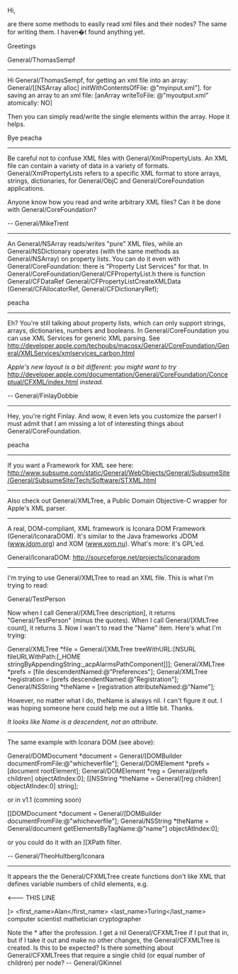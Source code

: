 

Hi,

are there some methods to easily read xml files and their nodes?
The same for writing them. I haven�t found anything yet.

Greetings

General/ThomasSempf

----

Hi General/ThomasSempf,
for getting an xml file into an array: General/[[NSArray alloc] initWithContentsOfFile: @"myinput.xml"].
for saving an array to an xml file: [anArray writeToFile: @"myoutput.xml" atomically: NO]

Then you can simply read/write the single elements within the array.
Hope it helps.

Bye
peacha

----

Be careful not to confuse XML files with General/XmlPropertyLists. An XML file can contain a variety of data in a variety of formats. General/XmlPropertyLists refers to a specific XML format to store arrays, strings, dictionaries, for General/ObjC and General/CoreFoundation applications.

Anyone know how you read and write arbitrary XML files? Can it be done with General/CoreFoundation?

-- General/MikeTrent

----

An General/NSArray reads/writes "pure" XML files, while an General/NSDictionary operates (with the same methods as General/NSArray) on property lists.
You can do it even with General/CoreFoundation: there is "Property List Services" for that.
In General/CoreFoundation/General/CFPropertyList.h there is function General/CFDataRef General/CFPropertyListCreateXMLData (General/CFAllocatorRef, General/CFDictionaryRef);

peacha

----

Eh? You're still talking about property lists, which can only support strings, arrays, dictionaries, numbers and booleans. In General/CoreFoundation you can use XML Services for generic XML parsing. See http://developer.apple.com/techpubs/macosx/General/CoreFoundation/General/XMLServices/xmlservices_carbon.html

*Apple's new layout is a bit different: you might want to try* http://developer.apple.com/documentation/General/CoreFoundation/Conceptual/CFXML/index.html *instead.*

-- General/FinlayDobbie

----

Hey, you're right Finlay. And wow, it even lets you customize the parser! I must admit that I am missing a lot of interesting things about General/CoreFoundation.

peacha

----

If you want a Framework for XML see here: http://www.subsume.com/static/General/WebObjects/General/SubsumeSite/General/SubsumeSite/Tech/Software/STXML.html

----

Also check out General/XMLTree, a Public Domain Objective-C wrapper for Apple's XML parser.

----

A real, DOM-compliant, XML framework is Iconara DOM Framework (General/IconaraDOM). It's similar to the Java frameworks JDOM (www.jdom.org) and XOM (www.xom.nu). What's more: it's GPL'ed. 

General/IconaraDOM: http://sourceforge.net/projects/iconaradom

----

I'm trying to use General/XMLTree to read an XML file. This is what I'm trying to read:

    
<?xml standalone="yes" version="1.0" ?>
<Preferences>
	<Registration>
		<Name>General/TestPerson</Name>
	</Registration>
</Preferences>


Now when I call General/[XMLTree description], it returns "General/TestPerson" (minus the quotes). When I call General/[XMLTree count], it returns 3. Now I wan't to read the "Name" item. Here's what I'm trying:

    
General/XMLTree *file = General/[XMLTree treeWithURL:[NSURL fileURLWithPath:[_HOME stringByAppendingString:_acpAlarmsPathComponent]]];
General/XMLTree *prefs = [file descendentNamed:@"Preferences"];
General/XMLTree *registration = [prefs descendentNamed:@"Registration"];
General/NSString *theName = [registration attributeNamed:@"Name"];


However, no matter what I do, theName is always nil. I can't figure it out. I was hoping someone here could help me out a little bit. Thanks.

*It looks like Name is a descendent, not an attribute.*

----

The same example with Iconara DOM (see above):

    
General/DOMDocument *document = General/[DOMBuilder documentFromFile:@"whicheverfile"];
General/DOMElement *prefs = [document rootElement];
General/DOMElement *reg = General/prefs children] objectAtIndex:0];
[[NSString *theName = General/[reg children] objectAtIndex:0] string];


or in v1.1 (comming soon)

    
[[DOMDocument *document = General/[DOMBuilder documentFromFile:@"whicheverfile"];
General/NSString *theName = General/document getElementsByTagName:@"name"] objectAtIndex:0];


or you could do it with an [[XPath filter.

-- General/TheoHultberg/Iconara

----

It appears the the General/CFXMLTree create functions don't like XML that defines variable numbers of child elements, e.g.

    
<?xml version="1.0" standalone="yes"?>
<!DOCTYPE person [
<!ELEMENT first_name (#PCDATA)>
<!ELEMENT last_name (#PCDATA)>
<!ELEMENT profession (#PCDATA)>
<!ELEMENT name (first_name, last_name)>
<!ELEMENT person (name, profession*)>      <--- THIS LINE
]>
<person>
  <name>
    <first_name>Alan</first_name>
    <last_name>Turing</last_name>
  </name>
  <profession>computer scientist</profession>
  <profession>mathetician</profession>
  <profession>cryptographer</profession>
</person>


Note the * after the profession. I get a nil General/CFXMLTree if I put that in, but  if I take it out and make no other changes, the General/CFXMLTree is created. Is this to be expected? Is there something about General/CFXMLTrees that require a single child (or equal number of children) per node?
-- General/GKinnel